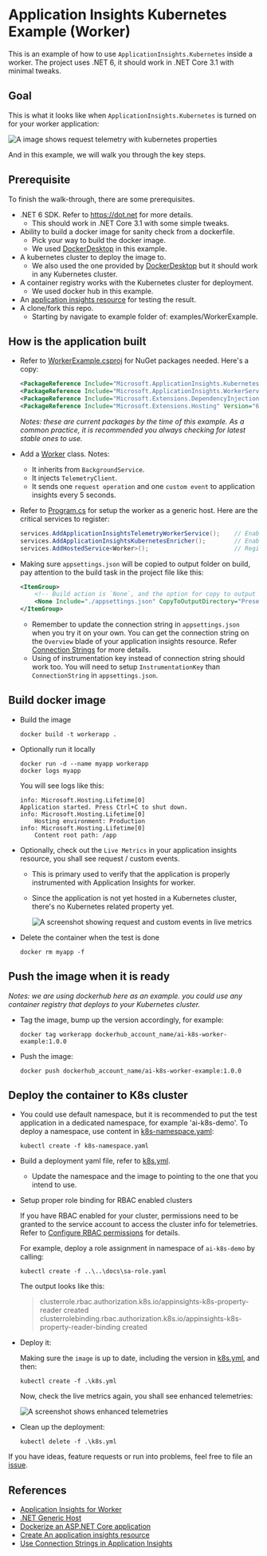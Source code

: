 # Application Insights Kubernetes Example (Worker)

This is an example of how to use `ApplicationInsights.Kubernetes` inside a worker. The project uses .NET 6, it should work in .NET Core 3.1 with minimal tweaks.

## Goal

This is what it looks like when `ApplicationInsights.Kubernetes` is turned on for your worker application:

![A image shows request telemetry with kubernetes properties](./images/RequestQuery.png)

And in this example, we will walk you through the key steps.

## Prerequisite

To finish the walk-through, there are some prerequisites.

* .NET 6 SDK. Refer to <https://dot.net> for more details.
    * This should work in .NET Core 3.1 with some simple tweaks.
* Ability to build a docker image for sanity check from a dockerfile.
    * Pick your way to build the docker image.
    * We used [DockerDesktop](https://www.docker.com/products/docker-desktop/) in this example.
* A kubernetes cluster to deploy the image to.
    * We also used the one provided by [DockerDesktop](https://www.docker.com/products/docker-desktop/) but it should work in any Kubernetes cluster.
* A container registry works with the Kubernetes cluster for deployment.
    * We used docker hub in this example.
* An [application insights resource](https://docs.microsoft.com/en-us/azure/azure-monitor/app/create-new-resource) for testing the result.
* A clone/fork this repo.
    * Starting by navigate to example folder of: examples/WorkerExample.

## How is the application built

* Refer to [WorkerExample.csproj](./WorkerExample.csproj) for NuGet packages needed. Here's a copy:

    ```xml
    <PackageReference Include="Microsoft.ApplicationInsights.Kubernetes" Version="2.*" />
    <PackageReference Include="Microsoft.ApplicationInsights.WorkerService" Version="2.20.0" />
    <PackageReference Include="Microsoft.Extensions.DependencyInjection" Version="6.0.0" />
    <PackageReference Include="Microsoft.Extensions.Hosting" Version="6.0.1" />
    ```

    _Notes: these are current packages by the time of this example. As a common practice, it is recommended you always checking for latest stable ones to use._

* Add a [Worker](./Worker.cs) class. Notes:
    * It inherits from `BackgroundService`.
    * It injects `TelemetryClient`.
    * It sends one `request operation` and one `custom event` to application insights every 5 seconds.

* Refer to [Program.cs](./Program.cs) for setup the worker as a generic host. Here are the critical services to register:

    ```csharp
    services.AddApplicationInsightsTelemetryWorkerService();    // Enable Application Insights for workers.
    services.AddApplicationInsightsKubernetesEnricher();        // Enable Application Insights Kubernetes to enhance telemetries.
    services.AddHostedService<Worker>();                        // Register the background service of Worker.
    ```

* Making sure `appsettings.json` will be copied to output folder on build, pay attention to the build task in the project file like this:
    ```xml
    <ItemGroup>
        <!-- Build action is `None`, and the option for copy to output directory could be `Always` or `PreserveNewest` -->
        <None Include="./appsettings.json" CopyToOutputDirectory="PreserveNewest" />
    </ItemGroup>
    ```

    * Remember to update the connection string in `appsettings.json` when you try it on your own. You can get the connection string on the `Overview` blade of your application insights resource. Refer [Connection Strings](https://docs.microsoft.com/en-us/azure/azure-monitor/app/sdk-connection-string?tabs=net) for more details.
    * Using of instrumentation key instead of connection string should work too. You will need to setup `InstrumentationKey` than `ConnectionString` in `appsettings.json`.

## Build docker image

* Build the image

    ```shell
    docker build -t workerapp .
    ```

* Optionally run it locally

    ```shell
    docker run -d --name myapp workerapp
    docker logs myapp
    ```

    You will see logs like this:

    ```shell
    info: Microsoft.Hosting.Lifetime[0]
    Application started. Press Ctrl+C to shut down.
    info: Microsoft.Hosting.Lifetime[0]
        Hosting environment: Production
    info: Microsoft.Hosting.Lifetime[0]
        Content root path: /app
    ```

* Optionally, check out the `Live Metrics` in your application insights resource, you shall see request / custom events. 
    * This is primary used to verify that the application is properly instrumented with Application Insights for worker.
    * Since the application is not yet hosted in a Kubernetes cluster, there's no Kubernetes related property yet.

        ![A screenshot showing request and custom events in live metrics](./images/LiveMetrics.png)

* Delete the container when the test is done

    ```shell
    docker rm myapp -f
    ```

## Push the image when it is ready

_Notes: we are using dockerhub here as an example. you could use any container registry that deploys to your Kubernetes cluster._

* Tag the image, bump up the version accordingly, for example:
    ```shell
    docker tag workerapp dockerhub_account_name/ai-k8s-worker-example:1.0.0
    ```

* Push the image:

    ```shell
    docker push dockerhub_account_name/ai-k8s-worker-example:1.0.0
    ```

## Deploy the container to K8s cluster

* You could use default namespace, but it is recommended to put the test application in a dedicated namespace, for example 'ai-k8s-demo'. To deploy a namespace, use content in [k8s-namespace.yaml](../k8s-namespace.yaml):

    ```
    kubectl create -f k8s-namespace.yaml
    ```

* Build a deployment yaml file, refer to [k8s.yml](./k8s.yml).

    * Update the namespace and the image to pointing to the one that you intend to use.

* Setup proper role binding for RBAC enabled clusters

    If you have RBAC enabled for your cluster, permissions need to be granted to the service account to access the cluster info for telemetries. Refer to [Configure RBAC permissions](../../docs/configure-rbac-permissions.md) for details.

    For example, deploy a role assignment in namespace of `ai-k8s-demo` by calling:

    ```shell
    kubectl create -f ..\..\docs\sa-role.yaml
    ```

    The output looks like this:

    > clusterrole.rbac.authorization.k8s.io/appinsights-k8s-property-reader created  
    clusterrolebinding.rbac.authorization.k8s.io/appinsights-k8s-property-reader-binding created

* Deploy it:

    Making sure the `image` is up to date, including the version in [k8s.yml](./k8s.yml), and then:

    ```shell
    kubectl create -f .\k8s.yml
    ```

    Now, check the live metrics again, you shall see enhanced telemetries:

    ![A screenshot shows enhanced telemetries](./images/TelemetryEnhanced.png)

* Clean up the deployment:

    ```shell
    kubectl delete -f .\k8s.yml
    ```

If you have ideas, feature requests or run into problems, feel free to file an [issue](https://github.com/microsoft/ApplicationInsights-Kubernetes/issues).

## References

* [Application Insights for Worker](https://docs.microsoft.com/en-us/azure/azure-monitor/app/worker-service#using-application-insights-sdk-for-worker-services)
* [.NET Generic Host](https://docs.microsoft.com/en-us/dotnet/core/extensions/generic-host)
* [Dockerize an ASP.NET Core application](https://docs.docker.com/samples/dotnetcore/)
* [Create An application insights resource](https://docs.microsoft.com/en-us/azure/azure-monitor/app/create-new-resource)
* [Use Connection Strings in Application Insights](https://docs.microsoft.com/en-us/azure/azure-monitor/app/sdk-connection-string?tabs=net)